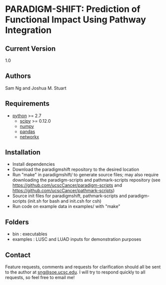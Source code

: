 PARADIGM-SHIFT: Prediction of Functional Impact Using Pathway Integration
========

Current Version 
--------

1.0

Authors
--------

Sam Ng and Joshua M. Stuart


Requirements
--------

* [python](http://www.python.org/) >= 2.7
   * [scipy](http://www.scipy.org/) >= 0.12.0
   * [numpy](http://numpy.scipy.org/)
   * [pandas](http://pandas.pydata.org/)
   * [networkx](http://networkx.github.io/)

Installation
-------

- Install dependencies
- Download the paradigmshift repository to the desired location
- Run "make" in paradigmshift/ to generate source files; may also require downloading the paradigm-scripts and pathmark-scripts repository (see https://github.com/ucscCancer/paradigm-scripts and https://github.com/ucscCancer/pathmark-scripts)
- Source init files for paradigmshift, pathmark-scripts and paradigm-scripts (init.sh for bash and init.csh for csh)
- Run code on example data in examples/ with "make"

Folders
------
* bin : executables
* examples : LUSC and LUAD inputs for demonstration purposes

Contact
------
Feature requests, comments and requests for clarification should all be sent to the author at <sng@soe.ucsc.edu>. 
I will try to respond quickly to all requests, so feel free to email me!
